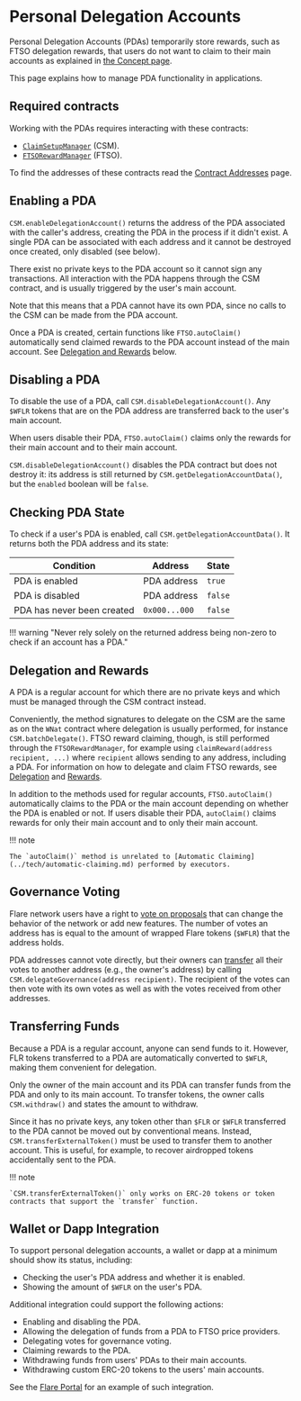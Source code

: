 # Personal Delegation Accounts

Personal Delegation Accounts (PDAs) temporarily store rewards, such as FTSO delegation rewards, that users do not want to claim to their main accounts as explained in [the Concept page](../tech/personal-delegation-account.md).

This page explains how to manage PDA functionality in applications.

## Required contracts

Working with the PDAs requires interacting with these contracts:

* [`ClaimSetupManager`](https://gitlab.com/flarenetwork/flare-smart-contracts/-/blob/master/contracts/userInterfaces/IClaimSetupManager.sol) (CSM).
* [`FTSORewardManager`](https://gitlab.com/flarenetwork/flare-smart-contracts/-/blob/master/contracts/userInterfaces/IFtsoRewardManager.sol) (FTSO).

To find the addresses of these contracts read the [Contract Addresses](../dev/reference/contracts.md) page.

## Enabling a PDA

`CSM.enableDelegationAccount()` returns the address of the PDA associated with the caller's address, creating the PDA in the process if it didn't exist.
A single PDA can be associated with each address and it cannot be destroyed once created, only disabled (see below).

There exist no private keys to the PDA account so it cannot sign any transactions.
All interaction with the PDA happens through the CSM contract, and is usually triggered by the user's main account.

Note that this means that a PDA cannot have its own PDA, since no calls to the CSM can be made from the PDA account.

Once a PDA is created, certain functions like `FTSO.autoClaim()` automatically send claimed rewards to the PDA account instead of the main account.
See [Delegation and Rewards](#delegation-and-rewards) below.

## Disabling a PDA

To disable the use of a PDA, call `CSM.disableDelegationAccount()`.
Any `$WFLR` tokens that are on the PDA address are transferred back to the user's main account.

When users disable their PDA, `FTSO.autoClaim()` claims only the rewards for their main account and to their main account.

`CSM.disableDelegationAccount()` disables the PDA contract but does not destroy it: its address is still returned by `CSM.getDelegationAccountData()`, but the `enabled` boolean will be `false`.

## Checking PDA State

To check if a user's PDA is enabled, call `CSM.getDelegationAccountData()`.
It returns both the PDA address and its state:

| Condition                  | Address       | State   |
| -------------------------- | ------------- | ------- |
| PDA is enabled             | PDA address   | `true`  |
| PDA is disabled            | PDA address   | `false` |
| PDA has never been created | `0x000...000` | `false` |

!!! warning "Never rely solely on the returned address being non-zero to check if an account has a PDA."

## Delegation and Rewards

A PDA is a regular account for which there are no private keys and which must be managed through the CSM contract instead.

Conveniently, the method signatures to delegate on the CSM are the same as on the `WNat` contract where delegation is usually performed, for instance `CSM.batchDelegate()`.
FTSO reward claiming, though, is still performed through the `FTSORewardManager`, for example using `claimReward(address recipient, ...)` where `recipient` allows sending to any address, including a PDA.
For information on how to delegate and claim FTSO rewards, see [Delegation](../tech/ftso.md#delegation) and [Rewards](../tech/ftso.md#rewards).

In addition to the methods used for regular accounts, `FTSO.autoClaim()` automatically claims to the PDA or the main account depending on whether the PDA is enabled or not.
If users disable their PDA, `autoClaim()` claims rewards for only their main account and to only their main account.

!!! note

    The `autoClaim()` method is unrelated to [Automatic Claiming](../tech/automatic-claiming.md) performed by executors.

## Governance Voting

Flare network users have a right to [vote on proposals](../tech/governance.md) that can change the behavior of the network or add new features.
The number of votes an address has is equal to the amount of wrapped Flare tokens (`$WFLR`) that the address holds.

PDA addresses cannot vote directly, but their owners can [transfer](../tech/governance.md#vote-transfer) all their votes to another address (e.g., the owner's address) by calling `CSM.delegateGovernance(address recipient)`.
The recipient of the votes can then vote with its own votes as well as with the votes received from other addresses.

## Transferring Funds

Because a PDA is a regular account, anyone can send funds to it.
However, FLR tokens transferred to a PDA are automatically converted to `$WFLR`, making them convenient for delegation.

Only the owner of the main account and its PDA can transfer funds from the PDA and only to its main account.
To transfer tokens, the owner calls `CSM.withdraw()` and states the amount to withdraw.

Since it has no private keys, any token other than `$FLR` or `$WFLR` transferred to the PDA cannot be moved out by conventional means.
Instead, `CSM.transferExternalToken()` must be used to transfer them to another account.
This is useful, for example, to recover airdropped tokens accidentally sent to the PDA.

!!! note

    `CSM.transferExternalToken()` only works on ERC-20 tokens or token contracts that support the `transfer` function.

## Wallet or Dapp Integration

To support personal delegation accounts, a wallet or dapp at a minimum should show its status, including:

* Checking the user's PDA address and whether it is enabled.
* Showing the amount of `$WFLR` on the user's PDA.

Additional integration could support the following actions:

* Enabling and disabling the PDA.
* Allowing the delegation of funds from a PDA to FTSO price providers.
* Delegating votes for governance voting.
* Claiming rewards to the PDA.
* Withdrawing funds from users' PDAs to their main accounts.
* Withdrawing custom ERC-20 tokens to the users' main accounts.

See the [Flare Portal](https://portal.flare.network) for an example of such integration.

